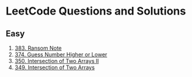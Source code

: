 # LeetCode Questions and Solutions
## Easy
1. [383. Ransom Note](https://leetcode.com/problems/ransom-note/)
2. [374. Guess Number Higher or Lower](https://leetcode.com/problems/guess-number-higher-or-lower/)
3. [350. Intersection of Two Arrays II](https://leetcode.com/problems/intersection-of-two-arrays-ii/)
4. [349. Intersection of Two Arrays](https://leetcode.com/problems/intersection-of-two-arrays/)
